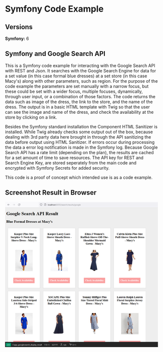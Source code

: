 # Symfony Code Example

## Versions

**Symfony:** 6

## Symfony and Google Search API

This is a Symfony code example for interacting with the Google Search API with REST and Json. 
It searches with the Google Search Engine for data for a set value (in this case formal blue dresses) at a set store (in this case Macy's) along with other parameters, such as region. For the purpose of the code example the parameters are set manually with a narrow focus, but these could be set with a wider focus, multiple focuses, dynamically,  through user input, or a combination of those factors. The code returns the data such as image of the dress, the link to the store, and the name of the dress. The output is in a basic HTML template with Twig so that the user can see the image and name of the dress, and check the availability at the store by clicking on a link. 

Besides the Symfony standard installation the Component HTML Sanitizer is installed. While Twig already checks some output out of the box, because dealing with 3rd party data here brought in through the API sanitizing the data before output using HTML Sanitizer. If errors occur during processing the data a error log notification is made in the Symfony log. Because Google Search API has a rate limit (depending on the plan), the results are cached for a set amount of time to save resources. The API key for REST and Search Engine Key, are stored seperately from the main code and encrypted with Symfony Secrets for added security.


This code is a proof of concept which intended use is as a code example. 

## Screenshot Result in Browser

![alt text](screenshot_code_example_symfony.png)
